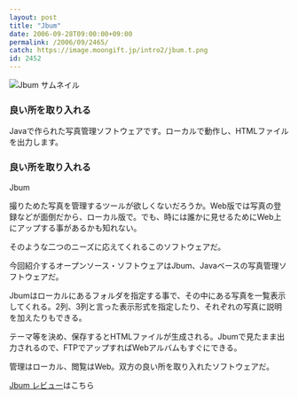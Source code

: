 ```yaml
---
layout: post
title: "Jbum"
date: 2006-09-28T09:00:00+09:00
permalink: /2006/09/2465/
catch: https://image.moongift.jp/intro2/jbum.t.png
id: 2452
---
```

 ![Jbum サムネイル](https://image.moongift.jp/intro2/jbum.t.png "Jbum サムネイル")
  

### 良い所を取り入れる
  
Javaで作られた写真管理ソフトウェアです。ローカルで動作し、HTMLファイルを出力します。  
<!--more-->  

### 良い所を取り入れる
  

Jbum

  

撮りためた写真を管理するツールが欲しくないだろうか。Web版では写真の登録などが面倒だから、ローカル版で。でも、時には誰かに見せるためにWeb上にアップする事があるかも知れない。

  

そのような二つのニーズに応えてくれるこのソフトウェアだ。

  

今回紹介するオープンソース・ソフトウェアはJbum、Javaベースの写真管理ソフトウェアだ。

  

Jbumはローカルにあるフォルダを指定する事で、その中にある写真を一覧表示してくれる。2列、3列と言った表示形式を指定したり、それぞれの写真に説明を加えたりもできる。

  

テーマ等を決め、保存するとHTMLファイルが生成される。Jbumで見たまま出力されるので、FTPでアップすればWebアルバムもすぐにできる。

  

管理はローカル、閲覧はWeb。双方の良い所を取り入れたソフトウェアだ。

  

[Jbum レビュー](http://oss.moongift.jp/review/i-2466.html)はこちら

